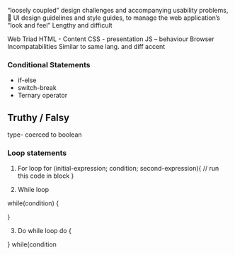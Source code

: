 “loosely coupled” 
design challenges and accompanying usability problems,  UI design guidelines and style guides, to manage the web application’s “look and feel”
Lengthy and difficult

Web Triad
HTML - Content
CSS - presentation
JS – behaviour
Browser Incompatabilities
Similar to same lang. and diff accent





### Conditional Statements
   - if-else
   - switch-break
   - Ternary operator
   
## Truthy / Falsy
  type- coerced to boolean
  
### Loop statements

   1. For loop
    for (initial-expression; condition; second-expression){
      // run this code in block
    }
    
   2. While loop
   
   while(condition) {
   
   }
   
   3. Do while loop
   do {
   
   
   } while(condition
